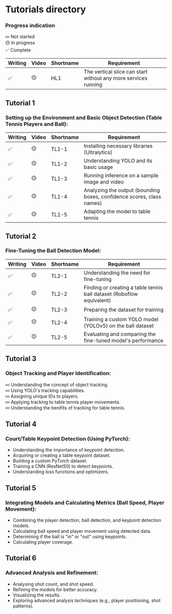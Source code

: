 # Tutorials directory
### Progress indication
💤 Not started  
🟡 In progress  
✅ Complete  

| Writing | Video | Shortname | Requirement |
|---|---|---|---|
| ✅ | 🟡 | HL1 | The vertical slice can start without any more services running |

## Tutorial 1
### Setting up the Environment and Basic Object Detection (Table Tennis Players and Ball):
| Writing | Video | Shortname | Requirement |
|---|---|---|---|
| ✅ | 🟡 | TL1-1 | Installing necessary libraries (Ultralytics) |
| ✅ | 🟡 | TL1-2 | Understanding YOLO and its basic usage |
| ✅ | 🟡 | TL1-3 | Running inference on a sample image and video |
| ✅ | 🟡 | TL1-4 | Analyzing the output (bounding boxes, confidence scores, class names)  |
| ✅ | 🟡 | TL1-5 | Adapting the model to table tennis |


## Tutorial 2
### Fine-Tuning the Ball Detection Model:
| Writing | Video | Shortname | Requirement |
|---|---|---|---|
| ✅ | 🟡 | TL2-1 | Understanding the need for fine-tuning |
| ✅ | 🟡 | TL2-2 | Finding or creating a table tennis ball dataset (Roboflow equivalent) |
| ✅ | 🟡 | TL2-3 | Preparing the dataset for training |
| ✅ | 🟡 | TL2-4 | Training a custom YOLO model (YOLOv5) on the ball dataset  |
| ✅ | 🟡 | TL2-5 | Evaluating and comparing the fine-tuned model's performance |

## Tutorial 3
### Object Tracking and Player Identification:
💤 Understanding the concept of object tracking.  
💤 Using YOLO's tracking capabilities.  
💤 Assigning unique IDs to players.  
💤 Applying tracking to table tennis player movements.  
💤 Understanding the benifits of tracking for table tennis.  

## Tutorial 4
### Court/Table Keypoint Detection (Using PyTorch):
- Understanding the importance of keypoint detection.
- Acquiring or creating a table keypoint dataset.
- Building a custom PyTorch dataset.
- Training a CNN (ResNet50) to detect keypoints.
- Understanding loss functions and optimizers.

## Tutorial 5
### Integrating Models and Calculating Metrics (Ball Speed, Player Movement):
- Combining the player detection, ball detection, and keypoint detection models.
- Calculating ball speed and player movement using detected data.
- Determining if the ball is "in" or "out" using keypoints.
- Calculating player coverage.

## Tutorial 6
### Advanced Analysis and Refinement:
- Analysing shot count, and shot speed.
- Refining the models for better accuracy.
- Visualizing the results.
- Exploring advanced analysis techniques (e.g., player positioning, shot patterns).

